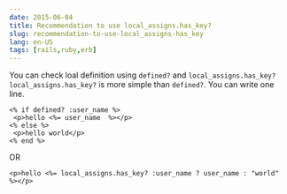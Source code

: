 ```yaml
---
date: 2015-06-04
title: Recommendation to use local_assigns.has_key?
slug: recommendation-to-use-local_assigns-has_key
lang: en-US
tags: [rails,ruby,erb]
---
```


You can check loal definition using `defined?` and `local_assigns.has_key?`
`local_assigns.has_key?` is more simple than `defined?`. You can write one line.

```erb
<% if defined? :user_name %>
 <p>hello <%= user_name  %></p>
<% else %>
 <p>hello world</p>
<% end %>
```

OR

```erb
<p>hello <%= local_assigns.has_key? :user_name ? user_name : "world" %></p>
```


